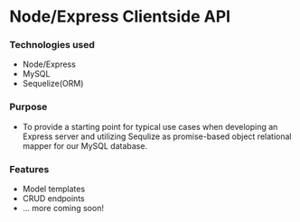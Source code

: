 # Node/Express Clientside API

### Technologies used
- Node/Express
- MySQL
- Sequelize(ORM)

### Purpose
- To provide a starting point for typical use cases when developing an Express server and utilizing Sequlize as promise-based object relational mapper for our MySQL database.

### Features
- Model templates
- CRUD endpoints
- ... more coming soon!

